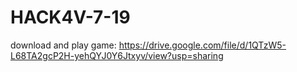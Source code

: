 # HACK4V-7-19
download and play game: https://drive.google.com/file/d/1QTzW5-L68TA2gcP2H-yehQYJ0Y6Jtxyv/view?usp=sharing
